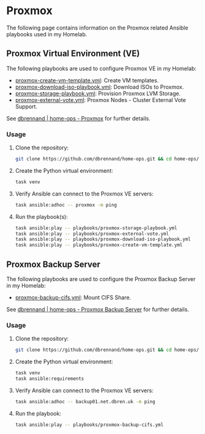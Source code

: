 # Proxmox

The following page contains information on the Proxmox related Ansible playbooks used in my Homelab.

## Proxmox Virtual Environment (VE)

The following playbooks are used to configure Proxmox VE in my Homelab:

- [proxmox-create-vm-template.yml](https://github.com/dbrennand/home-ops/blob/dev/ansible/playbooks/proxmox-create-vm-template.yml): Create VM templates.
- [proxmox-download-iso-playbook.yml](https://github.com/dbrennand/home-ops/blob/dev/ansible/playbooks/proxmox-download-iso-playbook.yml): Download ISOs to Proxmox.
- [proxmox-storage-playbook.yml](https://github.com/dbrennand/home-ops/blob/dev/ansible/playbooks/proxmox-storage-playbook.yml): Provision Proxmox LVM Storage.
- [proxmox-external-vote.yml](https://github.com/dbrennand/home-ops/blob/dev/ansible/playbooks/proxmox-external-vote.yml): Proxmox Nodes - Cluster External Vote Support.

See [dbrennand | home-ops - Proxmox](https://homeops.danielbrennand.com/infrastructure/proxmox/ve) for further details.

### Usage

1. Clone the repository:

    ```bash
    git clone https://github.com/dbrennand/home-ops.git && cd home-ops/ansible
    ```

2. Create the Python virtual environment:

    ```bash
    task venv
    ```

3. Verify Ansible can connect to the Proxmox VE servers:

    ```bash
    task ansible:adhoc -- proxmox -m ping
    ```

4. Run the playbook(s):

    ```bash
    task ansible:play -- playbooks/proxmox-storage-playbook.yml
    task ansible:play -- playbooks/proxmox-external-vote.yml
    task ansible:play -- playbooks/proxmox-download-iso-playbook.yml
    task ansible:play -- playbooks/proxmox-create-vm-template.yml
    ```

## Proxmox Backup Server

The following playbooks are used to configure the Proxmox Backup Server in my Homelab:

- [proxmox-backup-cifs.yml](https://github.com/dbrennand/home-ops/blob/dev/ansible/playbooks/proxmox-backup-cifs.yml): Mount CIFS Share.

See [dbrennand | home-ops - Proxmox Backup Server](https://homeops.danielbrennand.com/infrastructure/proxmox/backup) for further details.

### Usage

1. Clone the repository:

    ```bash
    git clone https://github.com/dbrennand/home-ops.git && cd home-ops/ansible
    ```

2. Create the Python virtual environment:

    ```bash
    task venv
    task ansible:requirements
    ```

3. Verify Ansible can connect to the Proxmox VE servers:

    ```bash
    task ansible:adhoc -- backup01.net.dbren.uk -m ping
    ```

4. Run the playbook:

    ```bash
    task ansible:play -- playbooks/proxmox-backup-cifs.yml
    ```
